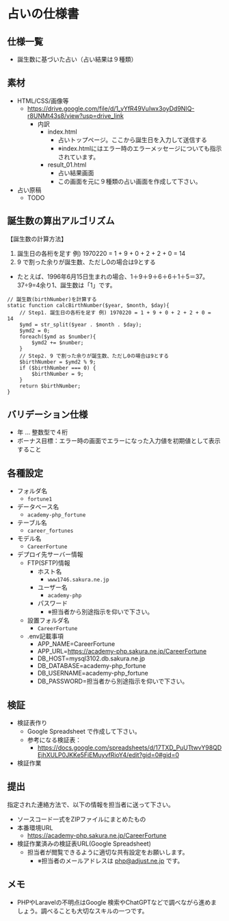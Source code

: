# 占いの仕様書

## 仕様一覧

- 誕生数に基づいた占い（占い結果は９種類）

## 素材

- HTML/CSS/画像等
  - https://drive.google.com/file/d/1_yYfR49VuIwx3oyDd9NIQ-r8UNMt43s8/view?usp=drive_link
    - 内訳
      - index.html
        - 占いトップページ。ここから誕生日を入力して送信する
        - ※index.htmlにはエラー時のエラーメッセージについても指示されています。
      - result_01.html
        - 占い結果画面
        - この画面を元に９種類の占い画面を作成して下さい。
- 占い原稿
  - TODO

## 誕生数の算出アルゴリズム

【誕生数の計算方法】

1. 誕生日の各桁を足す 例) 1970220 = 1 + 9 + 0 + 2 + 2 + 0 =  14
2. 9 で割った余りが誕生数、ただし0の場合は9とする

- たとえば、1996年6月15日生まれの場合、1＋9＋9＋6＋6＋1＋5＝37。37÷9=4余り1、誕生数は「1」です。

```
// 誕生数(birthNumber)を計算する
static function calcBirthNumber($year, $month, $day){
    // Step1. 誕生日の各桁を足す 例) 1970220 = 1 + 9 + 0 + 2 + 2 + 0 =  14
    $ymd = str_split($year . $month . $day);
    $ymd2 = 0;
    foreach($ymd as $number){
        $ymd2 += $number;
    }
    // Step2. 9 で割った余りが誕生数、ただし0の場合は9とする
    $birthNumber = $ymd2 % 9;
    if ($birthNumber === 0) {
        $birthNumber = 9;
    }
    return $birthNumber;
}
```
## バリデーション仕様

- 年 … 整数型で４桁
- ボーナス目標：エラー時の画面でエラーになった入力値を初期値として表示すること

## 各種設定
- フォルダ名
  - `fortune1`
- データベース名
  - `academy-php_fortune`
- テーブル名
  - `career_fortunes`
- モデル名
  - `CareerFortune`
- デプロイ先サーバー情報
  - FTP(SFTP)情報
    - ホスト名
      - `www1746.sakura.ne.jp`
    - ユーザー名
      - `academy-php`
    - パスワード
      - ※担当者から別途指示を仰いで下さい。
  - 設置フォルダ名
    - `CareerFortune`
  - .env記載事項
    - APP_NAME=CareerFortune
    - APP_URL=https://academy-php.sakura.ne.jp/CareerFortune
    - DB_HOST=mysql3102.db.sakura.ne.jp
    - DB_DATABASE=academy-php_fortune
    - DB_USERNAME=academy-php_fortune
    - DB_PASSWORD=担当者から別途指示を仰いで下さい。

## 検証

- 検証表作り
  - Google Spreadsheet で作成して下さい。
  - 参考になる検証表：
    - https://docs.google.com/spreadsheets/d/17TXD_PuUTtwvY98QDEjhXULP0JKKe5FiEMuyvfRioY4/edit?gid=0#gid=0
- 検証作業

## 提出

指定された連絡方法で、以下の情報を担当者に送って下さい。

- ソースコード一式をZIPファイルにまとめたもの
- 本番環境URL
  - https://academy-php.sakura.ne.jp/CareerFortune
- 検証作業済みの検証表URL(Google Spreadsheet)
  - 担当者が閲覧できるように適切な共有設定をお願いします。
    - ※担当者のメールアドレスは php@adjust.ne.jp です。

## メモ

- PHPやLaravelの不明点はGoogle 検索やChatGPTなどで調べながら進めましょう。調べることも大切なスキルの一つです。

